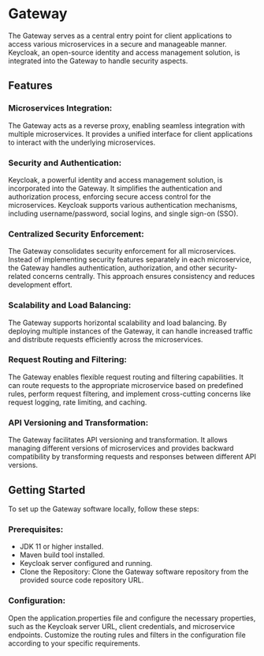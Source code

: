 # Gateway
 The Gateway serves as a central entry point for client applications to access various microservices in a secure and manageable manner. Keycloak, an open-source identity and access management solution, is integrated into the Gateway to handle security aspects.

## Features
 ### Microservices Integration:
   The Gateway acts as a reverse proxy, enabling seamless integration with multiple microservices. It provides a unified interface for client applications to interact with the underlying microservices.

 ### Security and Authentication:
  Keycloak, a powerful identity and access management solution, is incorporated into the Gateway. It simplifies the authentication and authorization process, enforcing secure access control for the microservices. Keycloak supports various authentication mechanisms, including username/password, social logins, and single sign-on (SSO).

### Centralized Security Enforcement:
  The Gateway consolidates security enforcement for all microservices. Instead of implementing security features separately in each microservice, the Gateway handles authentication, authorization, and other security-related concerns centrally. This approach ensures consistency and reduces development effort.

### Scalability and Load Balancing:
   The Gateway supports horizontal scalability and load balancing. By deploying multiple instances of the Gateway, it can handle increased traffic and distribute requests efficiently across the microservices.

### Request Routing and Filtering:
  The Gateway enables flexible request routing and filtering capabilities. It can route requests to the appropriate microservice based on predefined rules, perform request filtering, and implement cross-cutting concerns like request logging, rate limiting, and caching.

### API Versioning and Transformation:
  The Gateway facilitates API versioning and transformation. It allows managing different versions of microservices and provides backward compatibility by transforming requests and responses between different API versions.

## Getting Started
To set up the Gateway software locally, follow these steps:

### Prerequisites:

- JDK 11 or higher installed.
- Maven build tool installed.
- Keycloak server configured and running.
- Clone the Repository: Clone the Gateway software repository from the provided source code repository URL.

### Configuration:

Open the application.properties file and configure the necessary properties, such as the Keycloak server URL, client credentials, and microservice endpoints.
Customize the routing rules and filters in the configuration file according to your specific requirements.
